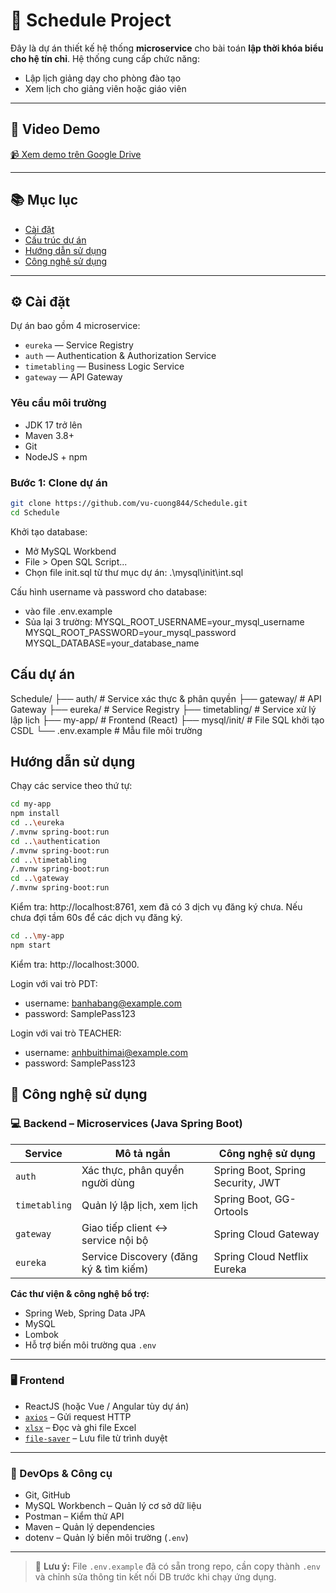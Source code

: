 # 📅 Schedule Project

Đây là dự án thiết kế hệ thống **microservice** cho bài toán **lập thời khóa biểu cho hệ tín chỉ**. Hệ thống cung cấp chức năng:

- Lập lịch giảng dạy cho phòng đào tạo
- Xem lịch cho giảng viên hoặc giáo viên

---

## 🎥 Video Demo

[📹 Xem demo trên Google Drive](https://drive.google.com/file/d/1iW8o2BGfQ0uHuMs9WwFCVBnW0owFO7AD/view?usp=drive_link)

---

## 📚 Mục lục

- [Cài đặt](#cài-đặt)
- [Cấu trúc dự án](#cấu-trúc-dự-án)
- [Hướng dẫn sử dụng](#hướng-dẫn-sử-dụng)
- [Công nghệ sử dụng](#công-nghệ-sử-dụng)

---

## ⚙️ Cài đặt

Dự án bao gồm 4 microservice:

- `eureka` — Service Registry
- `auth` — Authentication & Authorization Service
- `timetabling` — Business Logic Service
- `gateway` — API Gateway

### Yêu cầu môi trường

- JDK 17 trở lên  
- Maven 3.8+  
- Git  
- NodeJS + npm  

### Bước 1: Clone dự án

```bash
git clone https://github.com/vu-cuong844/Schedule.git
cd Schedule
```
Khởi tạo database:
- Mở MySQL Workbend
- File > Open SQL Script...
- Chọn file init.sql từ thư mục dự án: .\mysql\init\int.sql

Cấu hình username và password cho database:
- vào file .env.example
- Sủa lại 3 trường: 
    MYSQL_ROOT_USERNAME=your_mysql_username
    MYSQL_ROOT_PASSWORD=your_mysql_password
    MYSQL_DATABASE=your_database_name


## Cấu dự án

Schedule/
├── auth/            # Service xác thực & phân quyền
├── gateway/         # API Gateway
├── eureka/          # Service Registry
├── timetabling/     # Service xử lý lập lịch
├── my-app/          # Frontend (React)
├── mysql/init/      # File SQL khởi tạo CSDL
└── .env.example     # Mẫu file môi trường

## Hướng dẫn sử dụng

Chạy các service theo thứ tự:
```bash
cd my-app
npm install
cd ..\eureka
/.mvnw spring-boot:run
cd ..\authentication
/.mvnw spring-boot:run
cd ..\timetabling
/.mvnw spring-boot:run
cd ..\gateway
/.mvnw spring-boot:run
```

Kiểm tra: http://localhost:8761, xem đã có 3 dịch vụ đăng ký chưa. Nếu chưa đợi tầm 60s để các dịch vụ đăng ký.

```bash
cd ..\my-app
npm start
```
Kiểm tra: http://localhost:3000.

Login với vai trò PDT:
- username: banhabang@example.com
- password: SamplePass123

Login với vai trò TEACHER:
- username: anhbuithimai@example.com
- password: SamplePass123


## 🧰 Công nghệ sử dụng

### 💻 Backend – Microservices (Java Spring Boot)

| Service     | Mô tả ngắn                          | Công nghệ sử dụng                         |
|-------------|-------------------------------------|-------------------------------------------|
| `auth`      | Xác thực, phân quyền người dùng     | Spring Boot, Spring Security, JWT         |
| `timetabling`  | Quản lý lập lịch, xem lịch  | Spring Boot, GG-Ortools             |
| `gateway`   | Giao tiếp client ↔ service nội bộ   | Spring Cloud Gateway                      |
| `eureka`    | Service Discovery (đăng ký & tìm kiếm) | Spring Cloud Netflix Eureka           |

**Các thư viện & công nghệ bổ trợ:**

- Spring Web, Spring Data JPA
- MySQL
- Lombok
- Hỗ trợ biến môi trường qua `.env`

---

### 🖥️ Frontend 

- ReactJS (hoặc Vue / Angular tùy dự án)
- [`axios`](https://www.npmjs.com/package/axios) – Gửi request HTTP
- [`xlsx`](https://www.npmjs.com/package/xlsx) – Đọc và ghi file Excel
- [`file-saver`](https://www.npmjs.com/package/file-saver) – Lưu file từ trình duyệt
---

### 🔧 DevOps & Công cụ

- Git, GitHub
- MySQL Workbench – Quản lý cơ sở dữ liệu
- Postman – Kiểm thử API
- Maven – Quản lý dependencies
- dotenv – Quản lý biến môi trường (`.env`)

---

> 📌 **Lưu ý:** File `.env.example` đã có sẵn trong repo, cần copy thành `.env` và chỉnh sửa thông tin kết nối DB trước khi chạy ứng dụng.




